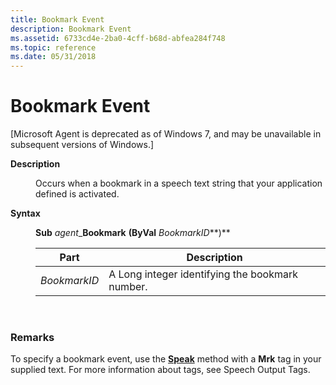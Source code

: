 ```yaml
---
title: Bookmark Event
description: Bookmark Event
ms.assetid: 6733cd4e-2ba0-4cff-b68d-abfea284f748
ms.topic: reference
ms.date: 05/31/2018
---
```


# Bookmark Event

\[Microsoft Agent is deprecated as of Windows 7, and may be unavailable in subsequent versions of Windows.\]

<dl> <dt>

<span id="Description"></span><span id="description"></span><span id="DESCRIPTION"></span>**Description**
</dt> <dd>

Occurs when a bookmark in a speech text string that your application defined is activated.

</dd> <dt>

<span id="Syntax"></span><span id="syntax"></span><span id="SYNTAX"></span>**Syntax**
</dt> <dd>

**Sub** *agent*\_**Bookmark** **(ByVal** *BookmarkID***)**



| Part         | Description                                     |
|--------------|-------------------------------------------------|
| *BookmarkID* | A Long integer identifying the bookmark number. |



 

</dd> </dl>

### Remarks

To specify a bookmark event, use the [**Speak**](speak-method.md) method with a **Mrk** tag in your supplied text. For more information about tags, see Speech Output Tags.

 

 





